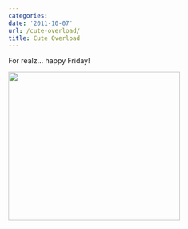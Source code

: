 ```yaml
---
categories:
date: '2011-10-07'
url: /cute-overload/
title: Cute Overload
---
```


For realz... happy Friday!

<img src="https://gomakethings.com/wp-content/uploads/2011/09/kitten-cat-cute-overload.gif" alt="" title="kitten-cat-cute-overload" width="343" height="297" class="aligncenter size-full wp-image-1203" />